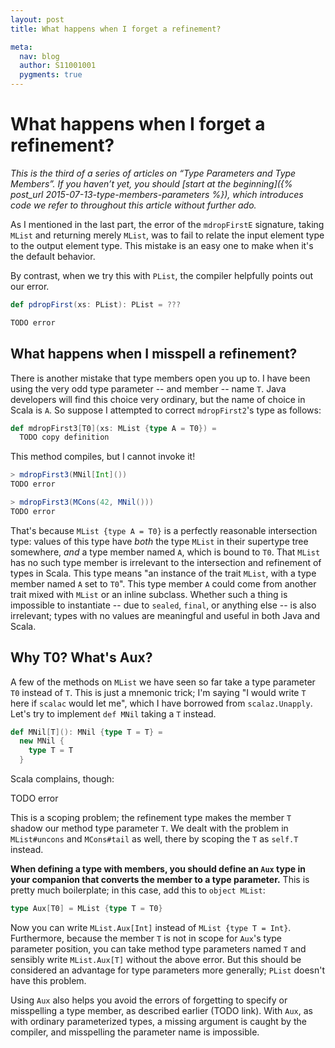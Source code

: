 ```yaml
---
layout: post
title: What happens when I forget a refinement?

meta:
  nav: blog
  author: S11001001
  pygments: true
---
```


What happens when I forget a refinement?
========================================

*This is the third of a series of articles on “Type Parameters and
Type Members”.  If you haven’t yet, you should
[start at the beginning]({% post_url 2015-07-13-type-members-parameters %}),
which introduces code we refer to throughout this article without
further ado.*

As I mentioned in the last part, the error of the `mdropFirstE`
signature, taking `MList` and returning merely `MList`, was to fail to
relate the input element type to the output element type.  This
mistake is an easy one to make when it's the default behavior.

By contrast, when we try this with `PList`, the compiler helpfully
points out our error.

```scala
def pdropFirst(xs: PList): PList = ???

TODO error
```

What happens when I misspell a refinement?
------------------------------------------

There is another mistake that type members open you up to. I have been
using the very odd type parameter -- and member -- name `T`.  Java
developers will find this choice very ordinary, but the name of choice
in Scala is `A`.  So suppose I attempted to correct `mdropFirst2`'s
type as follows:

```scala
def mdropFirst3[T0](xs: MList {type A = T0}) =
  TODO copy definition
```

This method compiles, but I cannot invoke it!

```scala
> mdropFirst3(MNil[Int]())
TODO error

> mdropFirst3(MCons(42, MNil()))
TODO error
```

That's because `MList {type A = T0}` is a perfectly reasonable
intersection type: values of this type have *both* the type `MList` in
their supertype tree somewhere, *and* a type member named `A`, which
is bound to `T0`.  That `MList` has no such type member is irrelevant
to the intersection and refinement of types in Scala.  This type means
"an instance of the trait `MList`, with a type member named `A` set to
`T0`".  This type member `A` could come from another trait mixed with
`MList` or an inline subclass.  Whether such a thing is impossible to
instantiate -- due to `sealed`, `final`, or anything else -- is also
irrelevant; types with no values are meaningful and useful in both
Java and Scala.

Why T0?  What's Aux?
--------------------

A few of the methods on `MList` we have seen so far take a type
parameter `T0` instead of `T`.  This is just a mnemonic trick; I'm
saying "I would write `T` here if `scalac` would let me", which I have
borrowed from `scalaz.Unapply`.  Let's try to implement `def MNil`
taking a `T` instead.

```scala
def MNil[T](): MNil {type T = T} =
  new MNil {
    type T = T
  }
```

Scala complains, though:

TODO error

This is a scoping problem; the refinement type makes the member `T`
shadow our method type parameter `T`.  We dealt with the problem in
`MList#uncons` and `MCons#tail` as well, there by scoping the `T` as
`self.T` instead.

**When defining a type with members, you should define an `Aux` type
in your companion that converts the member to a type parameter.** This
is pretty much boilerplate; in this case, add this to `object MList`:

```scala
type Aux[T0] = MList {type T = T0}
```

Now you can write `MList.Aux[Int]` instead of `MList {type T = Int}`.
Furthermore, because the member `T` is not in scope for `Aux`'s type
parameter position, you can take method type parameters named `T` and
sensibly write `MList.Aux[T]` without the above error.  But this
should be considered an advantage for type parameters more generally;
`PList` doesn't have this problem.

Using `Aux` also helps you avoid the errors of forgetting to specify
or misspelling a type member, as described earlier (TODO link).  With
`Aux`, as with ordinary parameterized types, a missing argument is
caught by the compiler, and misspelling the parameter name is
impossible.
